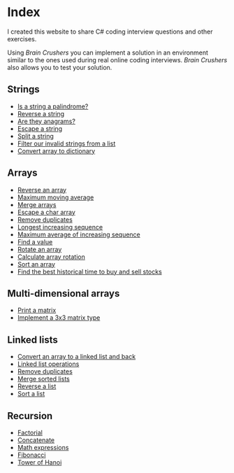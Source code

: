﻿# Index

I created this website to share C# coding interview questions and other exercises.

Using _Brain Crushers_ you can implement a solution in an environment similar to the ones used during real online coding interviews. _Brain Crushers_ also allows you to test your solution.

## Strings
- [Is a string a palindrome?](strings-palindrome)
- [Reverse a string](strings-reverse)
- [Are they anagrams?](strings-anagrams)
- [Escape a string](strings-escape)
- [Split a string](strings-split)
- [Filter our invalid strings from a list](strings-filterList)
- [Convert array to dictionary](strings-arrayToDictionary)

## Arrays
- [Reverse an array](arrays-reverse)
- [Maximum moving average](arrays-maxMovingAverage)
- [Merge arrays](arrays-merge)
- [Escape a char array](arrays-escape)
- [Remove duplicates](arrays-removeDuplicates)
- [Longest increasing sequence](arrays-longestIncreasingSequence)
- [Maximum average of increasing sequence](arrays-maxAverageOfIncreasingSequence)
- [Find a value](arrays-findValue)
- [Rotate an array](arrays-rotate)
- [Calculate array rotation](arrays-getRotation)
- [Sort an array](arrays-sort)
- [Find the best historical time to buy and sell stocks](arrays-buySell)

## Multi-dimensional arrays
- [Print a matrix](matrices-print)
- [Implement a 3x3 matrix type](matrices-operations)
<!-- - [Row with most true values](matrices-mostTrues) -->

## Linked lists
- [Convert an array to a linked list and back](lists-arrayToList)
- [Linked list operations](lists-operations)
- [Remove duplicates](lists-removeDuplicates)
- [Merge sorted lists](lists-merge)
- [Reverse a list](lists-reverse)
- [Sort a list](lists-sort)
<!-- - [Split a list around the highest value](lists-split)
- [N<sup>th</sup> to last](lists-nthToLast) -->

## Recursion
- [Factorial](recursion-factorial)
- [Concatenate](recursion-concatenate)
- [Math expressions](recursion-math)
- [Fibonacci](recursion-fibonacci)
- [Tower of Hanoi](recursion-hanoi)
<!-- - [Traverse a maze](lists-maze) -->
